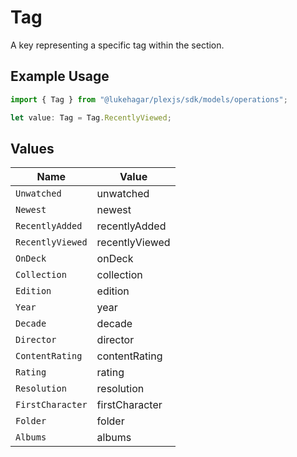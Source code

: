 # Tag

A key representing a specific tag within the section.

## Example Usage

```typescript
import { Tag } from "@lukehagar/plexjs/sdk/models/operations";

let value: Tag = Tag.RecentlyViewed;
```

## Values

| Name             | Value            |
| ---------------- | ---------------- |
| `Unwatched`      | unwatched        |
| `Newest`         | newest           |
| `RecentlyAdded`  | recentlyAdded    |
| `RecentlyViewed` | recentlyViewed   |
| `OnDeck`         | onDeck           |
| `Collection`     | collection       |
| `Edition`        | edition          |
| `Year`           | year             |
| `Decade`         | decade           |
| `Director`       | director         |
| `ContentRating`  | contentRating    |
| `Rating`         | rating           |
| `Resolution`     | resolution       |
| `FirstCharacter` | firstCharacter   |
| `Folder`         | folder           |
| `Albums`         | albums           |